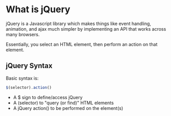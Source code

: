 # What is jQuery

jQuery is a Javascript library which makes things like event handling, animation, and ajax much simpler by implementing an API that works across many browsers.

Essentially, you select an HTML element, then perform an action on that element.
 
## jQuery Syntax

Basic syntax is: 

```javascript
$(selector).action()
```
- A $ sign to define/access jQuery
- A (selector) to "query (or find)" HTML elements
- A jQuery action() to be performed on the element(s)
